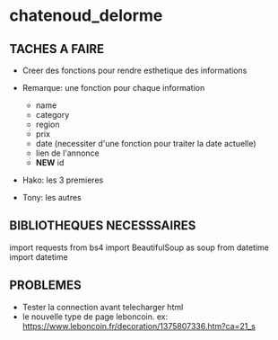 # chatenoud_delorme

## TACHES A FAIRE
- Creer des fonctions pour rendre esthetique des informations
- Remarque: une fonction pour chaque information
    - name
    - category
    - region
    - prix
    - date (necessiter d'une fonction pour traiter la date actuelle)
    - lien de l'annonce
    - **NEW** id

- Hako: les 3 premieres
- Tony: les autres

## BIBLIOTHEQUES NECESSSAIRES
import requests
from bs4 import BeautifulSoup as soup
from datetime import datetime

## PROBLEMES
- Tester la connection avant telecharger html
- le nouvelle type de page leboncoin. ex: https://www.leboncoin.fr/decoration/1375807336.htm?ca=21_s
